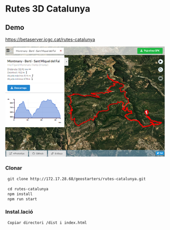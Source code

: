 # Rutes 3D Catalunya


## Demo

https://betaserver.icgc.cat/rutes-catalunya

![alt Visors](rutes-catalunya.png)
### Clonar

```
 git clone http://172.17.28.68/geostarters/rutes-catalunya.git

 cd rutes-catalunya
 npm install
 npm run start
```

### Instal.lació

```
 Copiar directori /dist i index.html
```
```


